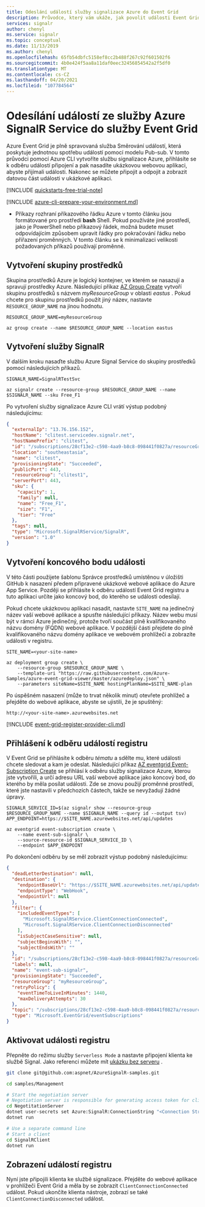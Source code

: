 ```yaml
---
title: Odeslání událostí služby signalizace Azure do Event Grid
description: Průvodce, který vám ukáže, jak povolit události Event Grid pro službu Signaler, a pak odeslat události připojené/odpojené klientovi k ukázkové aplikaci.
services: signalr
author: chenyl
ms.service: signalr
ms.topic: conceptual
ms.date: 11/13/2019
ms.author: chenyl
ms.openlocfilehash: 65fb54dbfc5158ef8cc2b488f267c92f601502f6
ms.sourcegitcommit: 4b0e424f5aa8a11daf0eec32456854542a2f5df0
ms.translationtype: MT
ms.contentlocale: cs-CZ
ms.lasthandoff: 04/20/2021
ms.locfileid: "107784564"
---
```

# <a name="how-to-send-events-from-azure-signalr-service-to-event-grid"></a>Odesílání událostí ze služby Azure SignalR Service do služby Event Grid

Azure Event Grid je plně spravovaná služba Směrování událostí, která poskytuje jednotnou spotřebu událostí pomocí modelu Pub-sub. V tomto průvodci pomocí Azure CLI vytvoříte službu signalizace Azure, přihlásíte se k odběru událostí připojení a pak nasadíte ukázkovou webovou aplikaci, abyste přijímali události. Nakonec se můžete připojit a odpojit a zobrazit datovou část události v ukázkové aplikaci.

[!INCLUDE [quickstarts-free-trial-note](../../includes/quickstarts-free-trial-note.md)]

[!INCLUDE [azure-cli-prepare-your-environment.md](../../includes/azure-cli-prepare-your-environment.md)]

 - Příkazy rozhraní příkazového řádku Azure v tomto článku jsou formátované pro prostředí **bash** Shell. Pokud používáte jiné prostředí, jako je PowerShell nebo příkazový řádek, možná budete muset odpovídajícím způsobem upravit řádky pro pokračování řádku nebo přiřazení proměnných. V tomto článku se k minimalizaci velikosti požadovaných příkazů používají proměnné.

## <a name="create-a-resource-group"></a>Vytvoření skupiny prostředků

Skupina prostředků Azure je logický kontejner, ve kterém se nasazují a spravují prostředky Azure. Následující příkaz [AZ Group Create][az-group-create] vytvoří skupinu prostředků s názvem *myResourceGroup* v oblasti *eastus* . Pokud chcete pro skupinu prostředků použít jiný název, nastavte `RESOURCE_GROUP_NAME` na jinou hodnotu.

```azurecli-interactive
RESOURCE_GROUP_NAME=myResourceGroup

az group create --name $RESOURCE_GROUP_NAME --location eastus
```

## <a name="create-a-signalr-service"></a>Vytvoření služby SignalR

V dalším kroku nasaďte službu Azure Signal Service do skupiny prostředků pomocí následujících příkazů.
```azurecli-interactive
SIGNALR_NAME=SignalRTestSvc

az signalr create --resource-group $RESOURCE_GROUP_NAME --name $SIGNALR_NAME --sku Free_F1
```

Po vytvoření služby signalizace Azure CLI vrátí výstup podobný následujícímu:

```json
{
  "externalIp": "13.76.156.152",
  "hostName": "clitest.servicedev.signalr.net",
  "hostNamePrefix": "clitest",
  "id": "/subscriptions/28cf13e2-c598-4aa9-b8c8-098441f0827a/resourceGroups/clitest1/providers/Microsoft.SignalRService/SignalR/clitest",
  "location": "southeastasia",
  "name": "clitest",
  "provisioningState": "Succeeded",
  "publicPort": 443,
  "resourceGroup": "clitest1",
  "serverPort": 443,
  "sku": {
    "capacity": 1,
    "family": null,
    "name": "Free_F1",
    "size": "F1",
    "tier": "Free"
  },
  "tags": null,
  "type": "Microsoft.SignalRService/SignalR",
  "version": "1.0"
}

```

## <a name="create-an-event-endpoint"></a>Vytvoření koncového bodu události

V této části použijete šablonu Správce prostředků umístěnou v úložišti GitHub k nasazení předem připravené ukázkové webové aplikace do Azure App Service. Později se přihlásíte k odběru událostí Event Grid registru a tuto aplikaci určíte jako koncový bod, do kterého se události odesílají.

Pokud chcete ukázkovou aplikaci nasadit, nastavte `SITE_NAME` na jedinečný název vaší webové aplikace a spusťte následující příkazy. Název webu musí být v rámci Azure jedinečný, protože tvoří součást plně kvalifikovaného názvu domény (FQDN) webové aplikace. V pozdější části přejdete do plně kvalifikovaného názvu domény aplikace ve webovém prohlížeči a zobrazíte události v registru.

```azurecli-interactive
SITE_NAME=<your-site-name>

az deployment group create \
    --resource-group $RESOURCE_GROUP_NAME \
    --template-uri "https://raw.githubusercontent.com/Azure-Samples/azure-event-grid-viewer/master/azuredeploy.json" \
    --parameters siteName=$SITE_NAME hostingPlanName=$SITE_NAME-plan
```

Po úspěšném nasazení (může to trvat několik minut) otevřete prohlížeč a přejděte do webové aplikace, abyste se ujistili, že je spuštěný:

`http://<your-site-name>.azurewebsites.net`

[!INCLUDE [event-grid-register-provider-cli.md](../../includes/event-grid-register-provider-cli.md)]

## <a name="subscribe-to-registry-events"></a>Přihlášení k odběru událostí registru

V Event Grid se přihlásíte k odběru *tématu* a sdělte mu, které události chcete sledovat a kam je odeslat. Následující příkaz [AZ eventgrid Event-Subscription Create][az-eventgrid-event-subscription-create] se přihlásí k odběru služby signalizace Azure, kterou jste vytvořili, a určí adresu URL vaší webové aplikace jako koncový bod, do kterého by měla posílat události. Zde se znovu použijí proměnné prostředí, které jste nastavili v předchozích částech, takže se nevyžadují žádné úpravy.

```azurecli-interactive
SIGNALR_SERVICE_ID=$(az signalr show --resource-group $RESOURCE_GROUP_NAME --name $SIGNALR_NAME --query id --output tsv)
APP_ENDPOINT=https://$SITE_NAME.azurewebsites.net/api/updates

az eventgrid event-subscription create \
    --name event-sub-signalr \
    --source-resource-id $SIGNALR_SERVICE_ID \
    --endpoint $APP_ENDPOINT
```

Po dokončení odběru by se měl zobrazit výstup podobný následujícímu:

```JSON
{
  "deadLetterDestination": null,
  "destination": {
    "endpointBaseUrl": "https://$SITE_NAME.azurewebsites.net/api/updates",
    "endpointType": "WebHook",
    "endpointUrl": null
  },
  "filter": {
    "includedEventTypes": [
      "Microsoft.SignalRService.ClientConnectionConnected",
      "Microsoft.SignalRService.ClientConnectionDisconnected"
    ],
    "isSubjectCaseSensitive": null,
    "subjectBeginsWith": "",
    "subjectEndsWith": ""
  },
  "id": "/subscriptions/28cf13e2-c598-4aa9-b8c8-098441f0827a/resourceGroups/myResourceGroup/providers/Microsoft.SignalRService/SignalR/SignalRTestSvc/providers/Microsoft.EventGrid/eventSubscriptions/event-sub-signalr",
  "labels": null,
  "name": "event-sub-signalr",
  "provisioningState": "Succeeded",
  "resourceGroup": "myResourceGroup",
  "retryPolicy": {
    "eventTimeToLiveInMinutes": 1440,
    "maxDeliveryAttempts": 30
  },
  "topic": "/subscriptions/28cf13e2-c598-4aa9-b8c8-098441f0827a/resourceGroups/myResourceGroup/providers/microsoft.signalrservice/signalr/SignalRTestSvc",
  "type": "Microsoft.EventGrid/eventSubscriptions"
}
```

## <a name="trigger-registry-events"></a>Aktivovat události registru

Přepněte do režimu služby `Serverless Mode` a nastavte připojení klienta ke službě Signal. Jako referenci můžete mít [ukázku bez serveru](https://github.com/aspnet/AzureSignalR-samples/tree/master/samples/Serverless) .

```bash
git clone git@github.com:aspnet/AzureSignalR-samples.git

cd samples/Management

# Start the negotiation server
# Negotiation server is responsible for generating access token for clients
cd NegotitationServer
dotnet user-secrets set Azure:SignalR:ConnectionString "<Connection String>"
dotnet run

# Use a separate command line
# Start a client
cd SignalRClient
dotnet run
```

## <a name="view-registry-events"></a>Zobrazení událostí registru

Nyní jste připojili klienta ke službě signalizace. Přejděte do webové aplikace v prohlížeči Event Grid a měla by se zobrazit `ClientConnectionConnected` událost. Pokud ukončíte klienta nástroje, zobrazí se také `ClientConnectionDisconnected` událost.

<!-- LINKS - External -->
[azure-account]: https://azure.microsoft.com/free/?WT.mc_id=A261C142F
[sample-app]: https://github.com/dbarkol/azure-event-grid-viewer

<!-- LINKS - Internal -->
[az-eventgrid-event-subscription-create]: /cli/azure/eventgrid/event-subscription#az_eventgrid_event_subscription_create
[az-group-create]: /cli/azure/group#az_group_create
